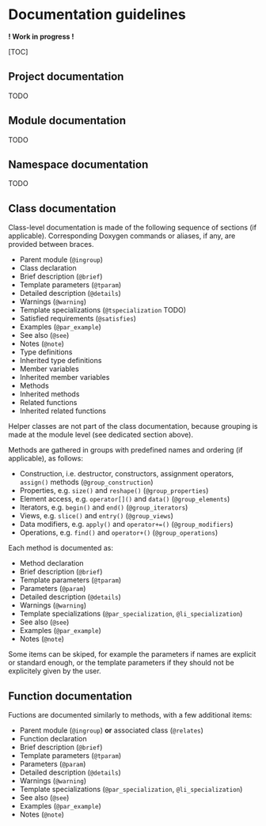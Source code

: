 # Documentation guidelines

**! Work in progress !**

[TOC]

## Project documentation

TODO

## Module documentation

TODO

## Namespace documentation

TODO

## Class documentation


Class-level documentation is made of the following sequence of sections (if applicable).
Corresponding Doxygen commands or aliases, if any, are provided between braces.

* Parent module (`@ingroup`)
* Class declaration
* Brief description (`@brief`)
* Template parameters (`@tparam`)
* Detailed description (`@details`)
* Warnings (`@warning`)
* Template specializations (`@tspecialization` TODO)
* Satisfied requirements (`@satisfies`)
* Examples (`@par_example`)
* See also (`@see`)
* Notes (`@note`)
* Type definitions
* Inherited type definitions
* Member variables
* Inherited member variables
* Methods
* Inherited methods
* Related functions
* Inherited related functions

Helper classes are not part of the class documentation,
because grouping is made at the module level (see dedicated section above).

Methods are gathered in groups with predefined names and ordering (if applicable), as follows:

* Construction, i.e. destructor, constructors, assignment operators, `assign()` methods (`@group_construction`)
* Properties, e.g. `size()` and `reshape()` (`@group_properties`)
* Element access, e.g. `operator[]()` and `data()` (`@group_elements`)
* Iterators, e.g. `begin()` and `end()` (`@group_iterators`)
* Views, e.g. `slice()` and `entry()` (`@group_views`)
* Data modifiers, e.g. `apply()` and `operator+=()` (`@group_modifiers`)
* Operations, e.g. `find()` and `operator+()` (`@group_operations`)

Each method is documented as:

* Method declaration
* Brief description (`@brief`)
* Template parameters (`@tparam`)
* Parameters (`@param`)
* Detailed description (`@details`)
* Warnings (`@warning`)
* Template specializations (`@par_specialization`, `@li_specialization`)
* See also (`@see`)
* Examples (`@par_example`)
* Notes (`@note`)

Some items can be skiped, for example
the parameters if names are explicit or standard enough,
or the template parameters if they should not be explicitely given by the user.


## Function documentation

Fuctions are documented similarly to methods,
with a few additional items:

* Parent module (`@ingroup`) **or** associated class (`@relates`)
* Function declaration
* Brief description (`@brief`)
* Template parameters (`@tparam`)
* Parameters (`@param`)
* Detailed description (`@details`)
* Warnings (`@warning`)
* Template specializations (`@par_specialization`, `@li_specialization`)
* See also (`@see`)
* Examples (`@par_example`)
* Notes (`@note`)
